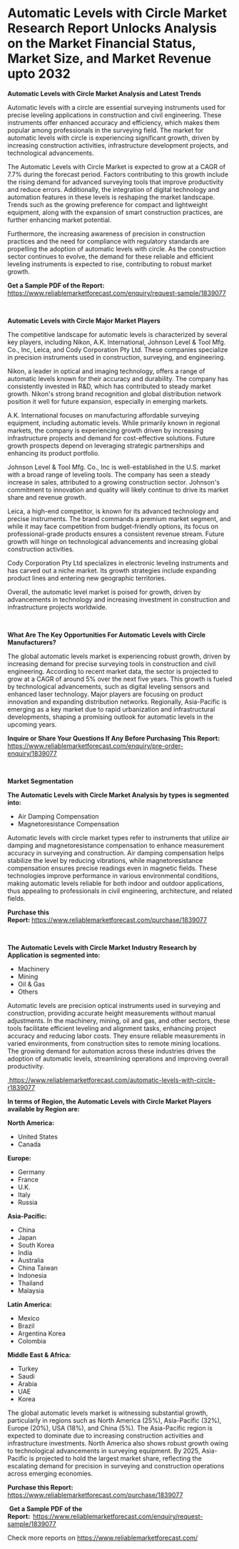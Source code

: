 <p><h1>Automatic Levels with Circle Market Research Report Unlocks Analysis on the Market Financial Status, Market Size, and Market Revenue upto 2032</h1></p><p><strong>Automatic Levels with Circle Market Analysis and Latest Trends</strong></p>
<p><p>Automatic levels with a circle are essential surveying instruments used for precise leveling applications in construction and civil engineering. These instruments offer enhanced accuracy and efficiency, which makes them popular among professionals in the surveying field. The market for automatic levels with circle is experiencing significant growth, driven by increasing construction activities, infrastructure development projects, and technological advancements.</p><p>The Automatic Levels with Circle Market is expected to grow at a CAGR of 7.7% during the forecast period. Factors contributing to this growth include the rising demand for advanced surveying tools that improve productivity and reduce errors. Additionally, the integration of digital technology and automation features in these levels is reshaping the market landscape. Trends such as the growing preference for compact and lightweight equipment, along with the expansion of smart construction practices, are further enhancing market potential.</p><p>Furthermore, the increasing awareness of precision in construction practices and the need for compliance with regulatory standards are propelling the adoption of automatic levels with circle. As the construction sector continues to evolve, the demand for these reliable and efficient leveling instruments is expected to rise, contributing to robust market growth.</p></p>
<p><strong>Get a Sample PDF of the Report:&nbsp;</strong> <a href="https://www.reliablemarketforecast.com/enquiry/request-sample/1839077?utm_campaign=2534&utm_medium=2&utm_source=Github&utm_content=ia&utm_term=28022025&utm_id=automatic-levels-with-circle">https://www.reliablemarketforecast.com/enquiry/request-sample/1839077</a></p>
<p>&nbsp;</p>
<p><strong>Automatic Levels with Circle Major Market Players</strong></p>
<p><p>The competitive landscape for automatic levels is characterized by several key players, including Nikon, A.K. International, Johnson Level & Tool Mfg. Co., Inc, Leica, and Cody Corporation Pty Ltd. These companies specialize in precision instruments used in construction, surveying, and engineering.</p><p>Nikon, a leader in optical and imaging technology, offers a range of automatic levels known for their accuracy and durability. The company has consistently invested in R&D, which has contributed to steady market growth. Nikon's strong brand recognition and global distribution network position it well for future expansion, especially in emerging markets.</p><p>A.K. International focuses on manufacturing affordable surveying equipment, including automatic levels. While primarily known in regional markets, the company is experiencing growth driven by increasing infrastructure projects and demand for cost-effective solutions. Future growth prospects depend on leveraging strategic partnerships and enhancing its product portfolio.</p><p>Johnson Level & Tool Mfg. Co., Inc is well-established in the U.S. market with a broad range of leveling tools. The company has seen a steady increase in sales, attributed to a growing construction sector. Johnson's commitment to innovation and quality will likely continue to drive its market share and revenue growth.</p><p>Leica, a high-end competitor, is known for its advanced technology and precise instruments. The brand commands a premium market segment, and while it may face competition from budget-friendly options, its focus on professional-grade products ensures a consistent revenue stream. Future growth will hinge on technological advancements and increasing global construction activities.</p><p>Cody Corporation Pty Ltd specializes in electronic leveling instruments and has carved out a niche market. Its growth strategies include expanding product lines and entering new geographic territories.</p><p>Overall, the automatic level market is poised for growth, driven by advancements in technology and increasing investment in construction and infrastructure projects worldwide.</p></p>
<p>&nbsp;</p>
<p><strong>What Are The Key Opportunities For Automatic Levels with Circle Manufacturers?</strong></p>
<p><p>The global automatic levels market is experiencing robust growth, driven by increasing demand for precise surveying tools in construction and civil engineering. According to recent market data, the sector is projected to grow at a CAGR of around 5% over the next five years. This growth is fueled by technological advancements, such as digital leveling sensors and enhanced laser technology. Major players are focusing on product innovation and expanding distribution networks. Regionally, Asia-Pacific is emerging as a key market due to rapid urbanization and infrastructural developments, shaping a promising outlook for automatic levels in the upcoming years.</p></p>
<p><strong>Inquire or Share Your Questions If Any Before Purchasing This Report:</strong> <a href="https://www.reliablemarketforecast.com/enquiry/pre-order-enquiry/1839077?utm_campaign=2534&utm_medium=2&utm_source=Github&utm_content=ia&utm_term=28022025&utm_id=automatic-levels-with-circle">https://www.reliablemarketforecast.com/enquiry/pre-order-enquiry/1839077</a></p>
<p>&nbsp;</p>
<p><strong>Market Segmentation</strong></p>
<p><strong>The Automatic Levels with Circle Market Analysis by types is segmented into:</strong></p>
<p><ul><li>Air Damping Compensation</li><li>Magnetoresistance Compensation</li></ul></p>
<p><p>Automatic levels with circle market types refer to instruments that utilize air damping and magnetoresistance compensation to enhance measurement accuracy in surveying and construction. Air damping compensation helps stabilize the level by reducing vibrations, while magnetoresistance compensation ensures precise readings even in magnetic fields. These technologies improve performance in various environmental conditions, making automatic levels reliable for both indoor and outdoor applications, thus appealing to professionals in civil engineering, architecture, and related fields.</p></p>
<p><strong>Purchase this Report:&nbsp;</strong><a href="https://www.reliablemarketforecast.com/purchase/1839077?utm_campaign=2534&utm_medium=2&utm_source=Github&utm_content=ia&utm_term=28022025&utm_id=automatic-levels-with-circle">https://www.reliablemarketforecast.com/purchase/1839077</a></p>
<p>&nbsp;</p>
<p><strong>The Automatic Levels with Circle Market Industry Research by Application is segmented into:</strong></p>
<p><ul><li>Machinery</li><li>Mining</li><li>Oil & Gas</li><li>Others</li></ul></p>
<p><p>Automatic levels are precision optical instruments used in surveying and construction, providing accurate height measurements without manual adjustments. In the machinery, mining, oil and gas, and other sectors, these tools facilitate efficient leveling and alignment tasks, enhancing project accuracy and reducing labor costs. They ensure reliable measurements in varied environments, from construction sites to remote mining locations. The growing demand for automation across these industries drives the adoption of automatic levels, streamlining operations and improving overall productivity.</p></p>
<p><a href="https://www.reliablemarketforecast.com/automatic-levels-with-circle-r1839077?utm_campaign=2534&utm_medium=2&utm_source=Github&utm_content=ia&utm_term=28022025&utm_id=automatic-levels-with-circle">&nbsp;https://www.reliablemarketforecast.com/automatic-levels-with-circle-r1839077</a></p>
<p><strong>In terms of Region, the Automatic Levels with Circle Market Players available by Region are:</strong></p>
<p>
    <p> <strong> North America: </strong>
        <ul>
            <li>United States</li>
            <li>Canada</li>
        </ul>
        </p> 
    <p> <strong> Europe: </strong>
        <ul>
            <li>Germany</li>
            <li>France</li>
            <li>U.K.</li>
            <li>Italy</li>
            <li>Russia</li>
        </ul>
        </p> 
    <p> <strong> Asia-Pacific: </strong>
        <ul>
            <li>China</li>
            <li>Japan</li>
            <li>South Korea</li>
            <li>India</li>
            <li>Australia</li>
            <li>China Taiwan</li>
            <li>Indonesia</li>
            <li>Thailand</li>
            <li>Malaysia</li>
        </ul>
        </p> 
    <p> <strong> Latin America: </strong>
        <ul>
            <li>Mexico</li>
            <li>Brazil</li>
            <li>Argentina Korea</li>
            <li>Colombia</li>
        </ul>
        </p> 
    <p> <strong> Middle East & Africa: </strong>
        <ul>
            <li>Turkey</li>
            <li>Saudi</li>
            <li>Arabia</li>
            <li>UAE</li>
            <li>Korea</li>
        </ul>
    </p>
    </p>
<p><p>The global automatic levels market is witnessing substantial growth, particularly in regions such as North America (25%), Asia-Pacific (32%), Europe (20%), USA (18%), and China (5%). The Asia-Pacific region is expected to dominate due to increasing construction activities and infrastructure investments. North America also shows robust growth owing to technological advancements in surveying equipment. By 2025, Asia-Pacific is projected to hold the largest market share, reflecting the escalating demand for precision in surveying and construction operations across emerging economies.</p></p>
<p><strong>Purchase this Report: </strong><a href="https://www.reliablemarketforecast.com/purchase/1839077?utm_campaign=2534&utm_medium=2&utm_source=Github&utm_content=ia&utm_term=28022025&utm_id=automatic-levels-with-circle">https://www.reliablemarketforecast.com/purchase/1839077</a></p>
<p>&nbsp;<strong>Get a Sample PDF of the Report:&nbsp;&nbsp;</strong><a href="https://www.reliablemarketforecast.com/enquiry/request-sample/1839077?utm_campaign=2534&utm_medium=2&utm_source=Github&utm_content=ia&utm_term=28022025&utm_id=automatic-levels-with-circle">https://www.reliablemarketforecast.com/enquiry/request-sample/1839077</a></p>
<p><strong></strong></p>
<p>Check more reports on <a href="https://www.reliablemarketforecast.com/?utm_campaign=2534&utm_medium=2&utm_source=Github&utm_content=ia&utm_term=28022025&utm_id=automatic-levels-with-circle">https://www.reliablemarketforecast.com/</a></p>